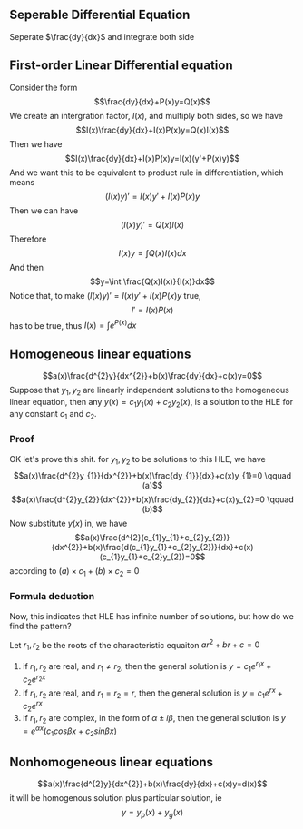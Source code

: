 ## Seperable Differential Equation
Seperate $\frac{dy}{dx}$ and integrate both side

## First-order Linear Differential equation
Consider the form $$\frac{dy}{dx}+P(x)y=Q(x)$$
We create an intergration factor, $I(x)$, and multiply both sides, so we have $$I(x)\frac{dy}{dx}+I(x)P(x)y=Q(x)I(x)$$
Then we have $$I(x)\frac{dy}{dx}+I(x)P(x)y=I(x)(y'+P(x)y)$$
And we want this to be equivalent to product rule in differentiation, which means $$(I(x)y)'=I(x)y'+I(x)P(x)y$$
Then we can have $$(I(x)y)'=Q(x)I(x)$$
Therefore $$I(x)y=\int Q(x)I(x)dx$$
And then $$y=\int \frac{Q(x)I(x)}{I(x)}dx$$
Notice that, to make $(I(x)y)'=I(x)y'+I(x)P(x)y$ true, $$I'=I(x)P(x)$$ has to be true, thus $I(x)=\int e^{P(x)} dx$

## Homogeneous linear equations
$$a(x)\frac{d^{2}y}{dx^{2}}+b(x)\frac{dy}{dx}+c(x)y=0$$
Suppose that $y_{1},y_{2}$ are linearly independent solutions to the homogeneous linear equation, then any $y(x)=c_{1}y_{1}(x)+c_{2}y_{2}(x)$, is a solution to the HLE for any constant $c_{1}$ and $c_{2}$.

### Proof
OK let's prove this shit. for $y_{1},y_{2}$ to be solutions to this HLE, we have
$$a(x)\frac{d^{2}y_{1}}{dx^{2}}+b(x)\frac{dy_{1}}{dx}+c(x)y_{1}=0 \qquad (a)$$
$$a(x)\frac{d^{2}y_{2}}{dx^{2}}+b(x)\frac{dy_{2}}{dx}+c(x)y_{2}=0 \qquad (b)$$
Now substitute $y(x)$ in, we have
$$a(x)\frac{d^{2}(c_{1}y_{1}+c_{2}y_{2})}{dx^{2}}+b(x)\frac{d(c_{1}y_{1}+c_{2}y_{2})}{dx}+c(x)(c_{1}y_{1}+c_{2}y_{2})=0$$
according to $(a)\times c_{1}+(b)\times c_{2}=0$
### Formula deduction
Now, this indicates that HLE has infinite number of solutions, but how do we find the pattern?

Let $r_{1},r_{2}$ be the roots of the characteristic equaiton $ar^{2}+br+c=0$

1. if $r_{1},r_{2}$ are real, and $r_{1}\neq r_{2}$, then the general solution is $y=c_{1}e^{r_{1}x}+c_{2}e^{r_{2}x}$
1. if $r_{1},r_{2}$ are real, and $r_{1}=r_{2}=r$, then the general solution is $y=c_{1}e^{rx}+c_{2}e^{rx}$
1. if $r_{1},r_{2}$ are complex, in the form of $\alpha\pm i\beta$, then the general solution is $y=e^{\alpha x}(c_{1}cos\beta x+c_{2}sin\beta x)$

## Nonhomogeneous linear equations

$$a(x)\frac{d^{2}y}{dx^{2}}+b(x)\frac{dy}{dx}+c(x)y=d(x)$$
it will be homogenous solution plus particular solution, ie $$y=y_{p}(x)+y_{g}(x)$$

